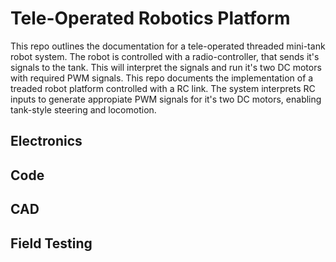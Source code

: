 # Tele-Operated Robotics Platform
This repo outlines the documentation for a tele-operated threaded mini-tank robot system. The robot is controlled with a radio-controller, that sends it's signals to the tank. This will interpret the signals and run it's two DC motors with required PWM signals.
This repo documents the implementation of a treaded robot platform controlled with a RC link. The system interprets RC inputs to generate appropiate PWM signals for it's two DC motors, enabling tank-style steering and locomotion.

## Electronics
## Code
## CAD
## Field Testing
